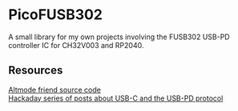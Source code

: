 # PicoFUSB302
A small library for my own projects involving the FUSB302 USB-PD controller IC for CH32V003 and RP2040.




## Resources
[Altmode friend source code](https://github.com/CRImier/AltmodeFriend)    
[Hackaday series of posts about USB-C and the USB-PD protocol](https://hackaday.com/series_of_posts/all-about-usb-c/)
